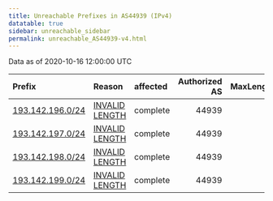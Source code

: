 ```yaml
---
title: Unreachable Prefixes in AS44939 (IPv4)
datatable: true
sidebar: unreachable_sidebar
permalink: unreachable_AS44939-v4.html
---
```


Data as of 2020-10-16 12:00:00 UTC


<div class="datatable-begin"></div>

| Prefix                                                     | Reason                                                                                                     | affected   |   Authorized AS |   MaxLength | Anchor                                         |   unreachable /24s |
|:-----------------------------------------------------------|:-----------------------------------------------------------------------------------------------------------|:-----------|----------------:|------------:|:-----------------------------------------------|-------------------:|
| [193.142.196.0/24](https://stat.ripe.net/193.142.196.0/24) | [INVALID LENGTH](https://rpki-validator.ripe.net/announcement-preview?asn=AS44939&prefix=193.142.196.0/24) | complete   |           44939 |          22 | [RIPE](unreachable_RIPE_NCC_RPKI_Root-v4.html) |                  1 |
| [193.142.197.0/24](https://stat.ripe.net/193.142.197.0/24) | [INVALID LENGTH](https://rpki-validator.ripe.net/announcement-preview?asn=AS44939&prefix=193.142.197.0/24) | complete   |           44939 |          22 | [RIPE](unreachable_RIPE_NCC_RPKI_Root-v4.html) |                  1 |
| [193.142.198.0/24](https://stat.ripe.net/193.142.198.0/24) | [INVALID LENGTH](https://rpki-validator.ripe.net/announcement-preview?asn=AS44939&prefix=193.142.198.0/24) | complete   |           44939 |          22 | [RIPE](unreachable_RIPE_NCC_RPKI_Root-v4.html) |                  1 |
| [193.142.199.0/24](https://stat.ripe.net/193.142.199.0/24) | [INVALID LENGTH](https://rpki-validator.ripe.net/announcement-preview?asn=AS44939&prefix=193.142.199.0/24) | complete   |           44939 |          22 | [RIPE](unreachable_RIPE_NCC_RPKI_Root-v4.html) |                  1 |

<div class="datatable-end"></div>